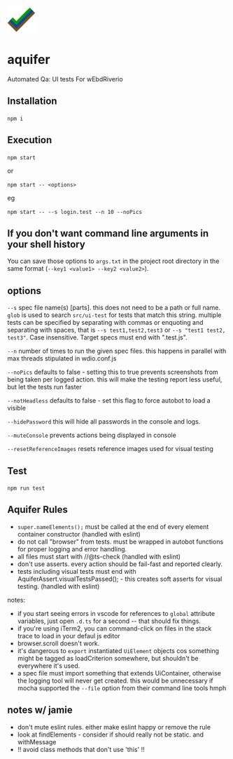 
![](icon/icon.svg)
# aquifer

Automated Qa: UI tests For wEbdRiverio


## Installation

``npm i``

## Execution

``npm start``

or

``npm start -- <options>``

eg

``npm start -- --s login.test --n 10 --noPics``


## If you don't want command line arguments in your shell history

You can save those options to ``args.txt`` in the project root directory in the same format (``--key1 <value1> --key2 <value2>``).

## options

``--s`` spec file name(s) [parts].  this does not need to be a path or full name.  ``glob`` is used to search ``src/ui-test`` for tests that match this string.  multiple tests can be specified by separating with commas or enquoting and separating with spaces, that is ``--s test1,test2,test3`` or ``--s "test1 test2, test3"``.  Case insensitive.  Target specs must end with ".test.js".

``--n`` number of times to run the given spec files.  this happens in parallel with max threads stipulated in wdio.conf.js

``--noPics`` defaults to false - setting this to true prevents screenshots from being taken per logged action.  this will make the testing report less useful, but let the tests run faster 

``--notHeadless`` defaults to false - set this flag to force autobot to load a visible

``--hidePassword``  this will hide all passwords in the console and logs.

``--muteConsole``   prevents actions being displayed in console

``--resetReferenceImages``  resets reference images used for visual testing

## Test

``npm run test``


## Aquifer Rules

*  `super.nameElements();` must be called at the end of every element container constructor (handled with eslint)
*  do not call "browser" from tests.  must be wrapped in autobot functions for proper logging and error handling.
*  all files must start with //@ts-check (handled with eslint)
*  don't use asserts.  every action should be fail-fast and reported clearly.
*  tests including visual tests must end with AquiferAssert.visualTestsPassed(); - this creates soft asserts for visual testing.  (handled with eslint)


notes:

- if you start seeing errors in vscode for references to ``global`` attribute variables, just open ``.d.ts`` for a second -- that should fix things.
- if you're using iTerm2, you can command-click on files in the stack trace to load in your defaul js editor
- browser.scroll doesn't work.
- it's dangerous to ``export`` instantiated ``UiElement`` objects cos something might be tagged as loadCriterion somewhere, but shouldn't be everywhere it's used.
- a spec file must import something that extends UiContainer, otherwise the logging tool will never get created.  this would be unnecessary if mocha supported the ``--file`` option from their command line tools hmph


## notes w/ jamie

*  don't mute eslint rules.  either make eslint happy or remove the rule
*  look at findElements - consider if should really not be static.  and withMessage 
*  !! avoid class methods that don't use 'this' !!

